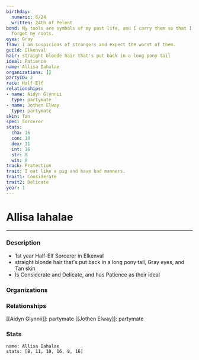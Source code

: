 ```yaml
---
birthday:
  numeric: 6/24
  written: 24th of Pelent
bond: My tools are symbols of my past life, and I carry them so that I will never
  forget my roots.
eyes: Gray
flaw: I am suspicious of strangers and expect the worst of them.
guild: Elkenval
hair: straight blonde hair that's put back in a long pony tail
ideal: Patience
name: Allisa Iahalae
organizations: []
partyID: 2
race: Half-Elf
relationships:
- name: Aidyn Glynnii
  type: partymate
- name: Jothen Elway
  type: partymate
skin: Tan
spec: Sorcerer
stats:
  cha: 16
  con: 10
  dex: 11
  int: 16
  str: 8
  wis: 8
track: Protection
trait: I eat like a pig and have bad manners.
trait1: Considerate
trait2: Delicate
year: 1
---
```

# Allisa Iahalae
---
### Description
- 1st year Half-Elf Sorcerer in Elkenval
- straight blonde hair that's put back in a long pony tail, Gray eyes, and Tan skin
- Is Considerate and Delicate, and has Patience as their ideal

### Organizations
### Relationships
[[Aidyn Glynnii]]: partymate
[[Jothen Elway]]: partymate
### Stats
```statblock
name: Allisa Iahalae
stats: [8, 11, 10, 16, 8, 16]
```